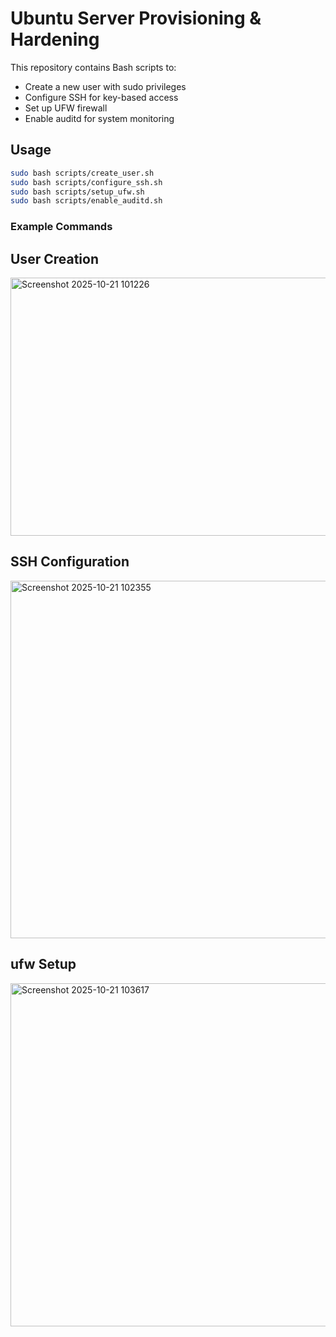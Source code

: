 # Ubuntu Server Provisioning & Hardening

This repository contains Bash scripts to:
- Create a new user with sudo privileges
- Configure SSH for key-based access
- Set up UFW firewall
- Enable auditd for system monitoring

## Usage

```bash
sudo bash scripts/create_user.sh
sudo bash scripts/configure_ssh.sh
sudo bash scripts/setup_ufw.sh
sudo bash scripts/enable_auditd.sh

```
### Example Commands
## User Creation

<img width="684" height="413" alt="Screenshot 2025-10-21 101226" src="https://github.com/user-attachments/assets/2505c5e6-bd70-4c7a-a5d8-eb3a8ff330c1" />

## SSH Configuration

<img width="913" height="572" alt="Screenshot 2025-10-21 102355" src="https://github.com/user-attachments/assets/8745dbe6-33c6-48ae-a785-f4c569b3bead" />

## ufw Setup

<img width="926" height="549" alt="Screenshot 2025-10-21 103617" src="https://github.com/user-attachments/assets/91e28a19-d19d-4279-89f0-5782487a715c" />
